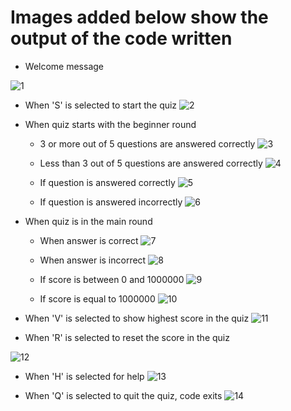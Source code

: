 # Images added below show the output of the code written

*   Welcome message

![1](https://user-images.githubusercontent.com/89745488/132411572-fc8ce424-eda7-4dad-bbae-a75e8ecc6563.JPG)

*   When 'S' is selected to start the quiz
![2](https://user-images.githubusercontent.com/89745488/132411634-a1afa015-b663-4865-9aca-4b310fc24940.JPG)

*   When quiz starts with the beginner round
    *   3 or more out of 5 questions are answered correctly
    ![3](https://user-images.githubusercontent.com/89745488/132412098-da707331-6a0d-4820-99d4-2f21b4b245e2.JPG)
    
    *   Less than 3 out of 5 questions are answered correctly
    ![4](https://user-images.githubusercontent.com/89745488/132412325-8fc18f48-17d2-4cb1-aa95-bf29f4d4870b.JPG)
    
    *   If question is answered correctly
    ![5](https://user-images.githubusercontent.com/89745488/132412488-e8bc448a-3dd9-4b1b-bc13-f858dc86420a.JPG)
    
    *   If question is answered incorrectly
    ![6](https://user-images.githubusercontent.com/89745488/132412528-5662115e-70af-4fef-9c3f-e27e55d6c674.JPG)

*   When quiz is in the main round
    *   When answer is correct
    ![7](https://user-images.githubusercontent.com/89745488/132413611-75d49c4e-db76-4331-ab4e-b4afca856b45.JPG)
    
    *   When answer is incorrect
    ![8](https://user-images.githubusercontent.com/89745488/132413677-ed7406f3-f6d0-45c4-a947-432e4ab5b756.JPG)
    
    *   If score is between 0 and 1000000
    ![9](https://user-images.githubusercontent.com/89745488/132413795-098d5684-41a4-47b5-a6d8-a50a6e62402e.JPG)
    
    *   If score is equal to 1000000
    ![10](https://user-images.githubusercontent.com/89745488/132414136-f5e21f6d-03f7-4b72-965b-f6a4400f053d.JPG)

*   When 'V' is selected to show highest score in the quiz
![11](https://user-images.githubusercontent.com/89745488/132414259-3551d569-8c53-4be2-8d61-dea36d100872.JPG)

*   When 'R' is selected to reset the score in the quiz

![12](https://user-images.githubusercontent.com/89745488/132415385-f8360ec5-ce55-4853-b46e-332b177d0350.JPG)

*   When 'H' is selected for help
![13](https://user-images.githubusercontent.com/89745488/132415522-82792f96-e736-47c6-af11-78d27aea8b1d.JPG)

*   When 'Q' is selected to quit the quiz, code exits
![14](https://user-images.githubusercontent.com/89745488/132415641-4893a018-c888-4622-8375-480b9cbf8b6c.JPG)
